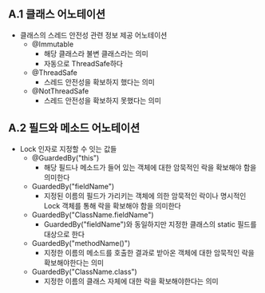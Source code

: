 ## A.1 클래스 어노테이션
- 클래스의 스레드 안전성 관련 정보 제공 어노테이션
	- @Immutable
		- 해당 클래스라 불변 클래스라는 의미
		- 자동으로 ThreadSafe하다
	- @ThreadSafe
		- 스레드 안전성을 확보하지 했다는 의미
	- @NotThreadSafe
		- 스레드 안전성을 확보하지 못했다는 의미

## A.2 필드와 메소드 어노테이션
- Lock 인자로 지정할 수 잇는 값들
	- @GuardedBy("this")
		- 해당 필드나 메소드가 들어 있는 객체에 대한 암묵적인 락을 확보해야 함을 의미한다
	- GuardedBy("fieldName")
		- 지정된 이름의 필드가 가리키는 객체에 의한  암묵적인 락이나 명시적인 Lock 객체를 통해 락을 확보해야 함을 의미한다
	- GuardedBy("ClassName.fieldName")
		- GuardedBy("fieldName")와 동일하지만 지정한 클래스의 static 필드를 대상으로 한다
	- GuardedBy("methodName()")
		- 지정한 이름의 메소드를 호출한 결과로 받아온 객체에 대한 암묵적인 락을 확보해야한다는 의미
	- GuardedBy("ClassName.class")
		- 지정한 이름의 클래스 자체에 대한 락을 확보해야한다는 의미